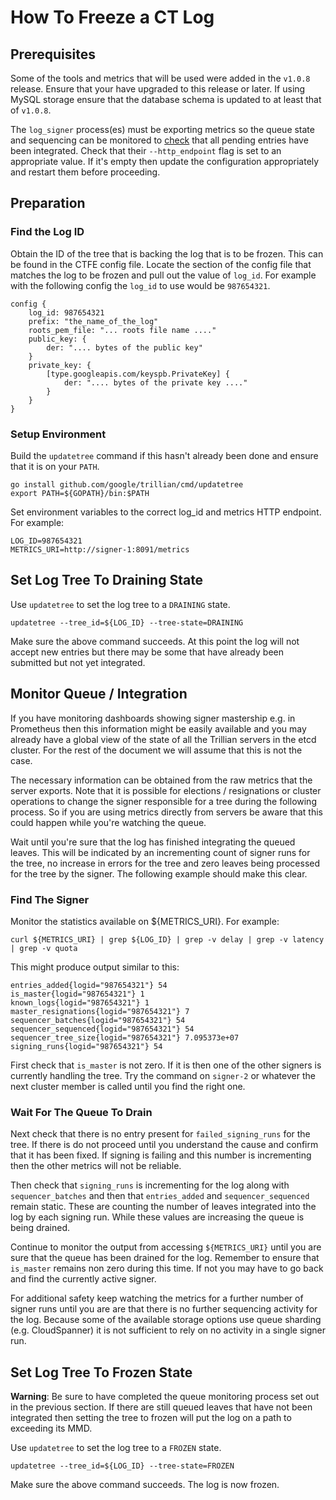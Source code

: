 # How To Freeze a CT Log

## Prerequisites

Some of the tools and metrics that will be used were added in the `v1.0.8`
release. Ensure that your have upgraded to this release or later. If
using MySQL storage ensure that the database schema is updated to at least
that of `v1.0.8`.

The `log_signer` process(es) must be exporting metrics so the queue state
and sequencing can be monitored to [check](#monitor-queue--integration)
that all pending entries have been integrated. Check that their
`--http_endpoint` flag is set to an appropriate value. If it's empty then
update the configuration appropriately and restart them before proceeding.

## Preparation

### Find the Log ID

Obtain the ID of the tree that is backing the log that is to be frozen. This
can be found in the CTFE config file. Locate the section of the config
file that matches the log to be frozen and pull out the value of `log_id`.
For example with the following config the `log_id` to use would be `987654321`.

```
config {
	log_id: 987654321
	prefix: "the_name_of_the_log"
	roots_pem_file: "... roots file name ...."
	public_key: {
		der: ".... bytes of the public key"
	}
	private_key: {
		[type.googleapis.com/keyspb.PrivateKey] {
			der: ".... bytes of the private key ...."
		}
	}
}
```

### Setup Environment

Build the `updatetree` command if this hasn't already been done and ensure
that it is on your `PATH`.

```
go install github.com/google/trillian/cmd/updatetree
export PATH=${GOPATH}/bin:$PATH
```

Set environment variables to the correct log_id and metrics HTTP endpoint.
For example:

```
LOG_ID=987654321
METRICS_URI=http://signer-1:8091/metrics
```

## Set Log Tree To Draining State

Use `updatetree` to set the log tree to a `DRAINING` state.

`updatetree --tree_id=${LOG_ID} --tree-state=DRAINING`

Make sure the above command succeeds. At this point the log will not
accept new entries but there may be some that have already been
submitted but not yet integrated.

## Monitor Queue / Integration

If you have monitoring dashboards showing signer mastership e.g. in
Prometheus then this information might be easily available and you
may already have a global view of the state of all the Trillian
servers in the etcd cluster. For the rest of the document we will assume
that this is not the case.

The necessary information can be obtained from the raw metrics
that the server exports. Note that it is possible for elections /
resignations or cluster operations to change the signer responsible for a
tree during the following process. So if you are using metrics directly
from servers be aware that this could happen while you're watching the queue.

Wait until you're sure that the log has finished integrating the
queued leaves. This will be indicated by an incrementing count of
signer runs for the tree, no increase in errors for the tree and zero
leaves being processed for the tree by the signer. The following example
should make this clear.

### Find The Signer

Monitor the statistics available on ${METRICS_URI}. For example:

`curl ${METRICS_URI} | grep ${LOG_ID} | grep -v delay | grep -v latency | grep -v quota`

This might produce output similar to this:

```
entries_added{logid="987654321"} 54
is_master{logid="987654321"} 1
known_logs{logid="987654321"} 1
master_resignations{logid="987654321"} 7
sequencer_batches{logid="987654321"} 54
sequencer_sequenced{logid="987654321"} 54
sequencer_tree_size{logid="987654321"} 7.095373e+07
signing_runs{logid="987654321"} 54
```

First check that `is_master` is not zero. If it is then one of the other
signers is currently handling the tree. Try the command on `signer-2`
or whatever the next cluster member is called until you find the right one.

### Wait For The Queue To Drain

Next check that there is no entry present for `failed_signing_runs` for
the tree. If there is do not proceed until you understand the cause and
confirm that it has been fixed. If signing is failing and this number is
incrementing then the other metrics will not be reliable.

Then check that `signing_runs` is incrementing for the log along with
`sequencer_batches` and then that `entries_added` and `sequencer_sequenced`
remain static. These are counting the number of leaves integrated into
the log by each signing run. While these values are increasing the queue
is being drained.

Continue to monitor the output from accessing `${METRICS_URI}` until you
are sure that the queue has been drained for the log. Remember to ensure
that `is_master` remains non zero during this time. If not you may have
to go back and find the currently active signer.

For additional safety keep watching the metrics for a further number of 
signer runs until you are are that there is no further sequencing activity 
for the log. Because some of the available storage options use queue
sharding (e.g. CloudSpanner) it is not sufficient to rely on no activity
in a single signer run.

## Set Log Tree To Frozen State

**Warning**: Be sure to have completed the queue monitoring process set out
in the previous section. If there are still queued leaves that have not been
integrated then setting the tree to frozen will put the log on a path to 
exceeding its MMD.

Use `updatetree` to set the log tree to a `FROZEN` state.

`updatetree --tree_id=${LOG_ID} --tree-state=FROZEN`

Make sure the above command succeeds. The log is now frozen.
